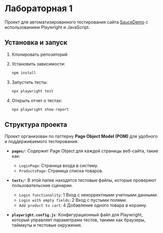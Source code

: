 # Лабораторная 1

Проект для автоматизированного тестирования сайта [SauceDemo](https://www.saucedemo.com/) с использованием Playwright и JavaScript.

## Установка и запуск

1. Клонировать репозиторий

2. Установить зависимости:
    ```bash
    npm install
    ```

3. Запустить тесты:
    ```bash
    npx playwright test
    ```

4. Открыть отчет о тестах:
    ```bash
    npx playwright show-report
    ```

## Структура проекта

Проект организован по паттерну **Page Object Model (POM)** для удобного и поддерживаемого тестирования.

- **`pages/`**: Содержит Page Object для каждой страницы веб-сайта, такие как:
  - `LoginPage`: Страница входа в систему.
  - `ProductsPage`: Страница списка товаров.
  
- **`tests/`**: В этой папке находятся тестовые файлы, которые проверяют пользовательские сценарии.
  - `Login functionality`: 1 Вход с некорректными учетными данными.
  - `Login with empty fields`: 2 Вход с пустыми полями.
  - `Add product to cart`: 4 Добавление одного товара в корзину.
  
- **`playwright.config.js`**: Конфигурационный файл для Playwright, который управляет параметрами тестов, такими как браузеры, таймауты и тестовые окружения.
